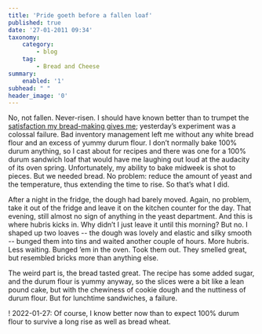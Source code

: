 ```yaml
---
title: 'Pride goeth before a fallen loaf'
published: true
date: '27-01-2011 09:34'
taxonomy:
    category:
        - blog
    tag:
        - Bread and Cheese
summary:
    enabled: '1'
subhead: " "
header_image: '0'
---
```


No, not fallen. Never-risen. I should have known better than to trumpet the [satisfaction my bread-making gives me](http://jeremycherfas.net/blog/on-food-and-writing/); yesterday’s experiment was a colossal failure. Bad inventory management left me without any white bread flour and an excess of yummy durum flour. I don’t normally bake 100% durum anything, so I cast about for recipes and there was one for a 100% durum sandwich loaf that would have me laughing out loud at the audacity of its oven spring. Unfortunately, my ability to bake midweek is shot to pieces. But we needed bread. No problem: reduce the amount of yeast and the temperature, thus extending the time to rise. So that’s what I did.

After a night in the fridge, the dough had barely moved. Again, no problem, take it out of the fridge and leave it on the kitchen counter for the day. That evening, still almost no sign of anything in the yeast department. And this is where hubris kicks in. Why didn’t I just leave it until this morning? But no. I shaped up two loaves -- the dough was lovely and elastic and silky smooth -- bunged them into tins and waited another couple of hours. More hubris. Less waiting. Bunged ’em in the oven. Took them out. They smelled great, but resembled bricks more than anything else.

The weird part is, the bread tasted great. The recipe has some added sugar, and the durum flour is yummy anyway, so the slices were a bit like a lean pound cake, but with the  chewiness of cookie dough and the nuttiness of durum flour. But for lunchtime sandwiches, a failure.

! 2022-01-27: Of course, I know better now than to expect 100% durum flour to survive a long rise as well as bread wheat.
